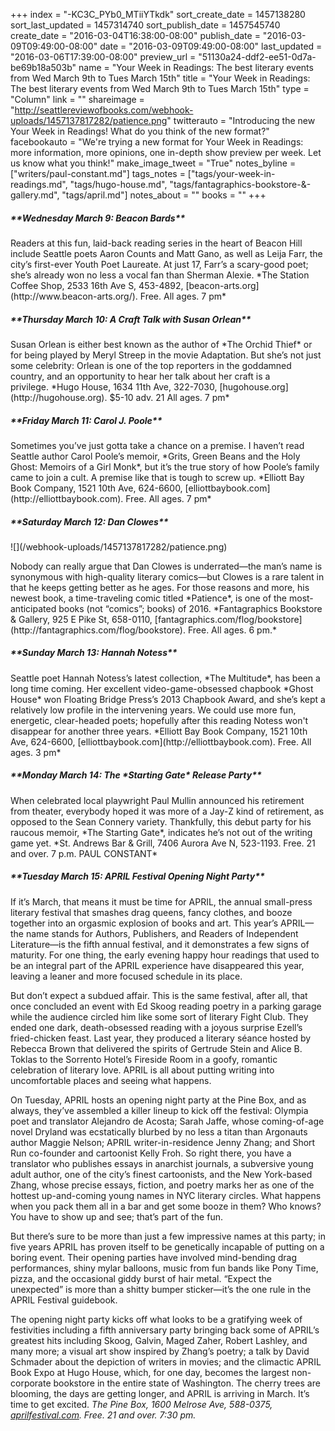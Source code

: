 +++
index = "-KC3C_PYb0_MTiiYTkdk"
sort_create_date = 1457138280
sort_last_updated = 1457314740
sort_publish_date = 1457545740
create_date = "2016-03-04T16:38:00-08:00"
publish_date = "2016-03-09T09:49:00-08:00"
date = "2016-03-09T09:49:00-08:00"
last_updated = "2016-03-06T17:39:00-08:00"
preview_url = "51130a24-ddf2-ee51-0d7a-be69b18a503b"
name = "Your Week in Readings: The best literary events from Wed March 9th to Tues March 15th"
title = "Your Week in Readings: The best literary events from Wed March 9th to Tues March 15th"
type = "Column"
link = ""
shareimage = "http://seattlereviewofbooks.com/webhook-uploads/1457137817282/patience.png"
twitterauto = "Introducing the new Your Week in Readings! What do you think of the new format?"
facebookauto = "We're trying a new format for Your Week in Readings: more information, more opinions, one in-depth show preview per week. Let us know what you think!"
make_image_tweet = "True"
notes_byline = ["writers/paul-constant.md"]
tags_notes = ["tags/your-week-in-readings.md", "tags/hugo-house.md", "tags/fantagraphics-bookstore-&amp;-gallery.md", "tags/april.md"]
notes_about = ""
books = ""
+++
<p class="noindent"><h5>**Wednesday March 9: Beacon Bards**</h5></p>
<p class="noindent">Readers at this fun, laid-back reading series in the heart of Beacon Hill include Seattle poets Aaron Counts and Matt Gano, as well as Leija Farr, the city’s first-ever Youth Poet Laureate. At just 17, Farr’s a scary-good poet; she’s already won no less a vocal fan than Sherman Alexie. *The Station Coffee Shop, 2533 16th Ave S, 453-4892, [beacon-arts.org](http://www.beacon-arts.org/). Free. All ages. 7 pm*</p>


<p class="noindent"><h5>**Thursday March 10: A Craft Talk with Susan Orlean**</h5></p>
<p class="noindent">Susan Orlean is either best known as the author of *The Orchid Thief* or for being played by Meryl Streep in the movie Adaptation. But she’s not just some celebrity: Orlean is one of the top reporters in the goddamned country, and an opportunity to hear her talk about her craft is a privilege. *Hugo House, 1634 11th Ave, 322-7030, [hugohouse.org](http://hugohouse.org). $5-10 adv. 21 All ages. 7 pm* </p>


<p class="noindent"><h5>**Friday March 11: Carol J. Poole**</h5></p>
<p class="noindent">Sometimes you’ve just gotta take a chance on a premise. I haven’t read Seattle author Carol Poole’s memoir, *Grits, Green Beans and the Holy Ghost: Memoirs of a Girl Monk*, but it’s the true story of how Poole’s family came to join a cult. A premise like that is tough to screw up. *Elliott Bay Book Company, 1521 10th Ave, 624-6600, [elliottbaybook.com](http://elliottbaybook.com). Free. All ages. 7 pm*</p>


<p class="noindent"><h5>**Saturday March 12: Dan Clowes**</h5></p>

<p class="image-left">![](/webhook-uploads/1457137817282/patience.png)</p>
<p class="noindent">Nobody can really argue that Dan Clowes is underrated—the man’s name is synonymous with high-quality literary comics—but Clowes is a rare talent in that he keeps getting better as he ages. For those reasons and more, his newest book, a time-traveling comic titled *Patience*, is one of the most-anticipated books (not “comics”; books) of 2016. *Fantagraphics Bookstore & Gallery, 925 E Pike St, 658-0110, [fantagraphics.com/flog/bookstore](http://fantagraphics.com/flog/bookstore). Free. All ages. 6 pm.*</p>


<p class="noindent"><h5>**Sunday March 13: Hannah Notess**</h5></p>

<p class="noindent">Seattle poet Hannah Notess’s latest collection, *The Multitude*, has been a long time coming. Her excellent video-game-obsessed chapbook *Ghost House* won Floating Bridge Press’s 2013 Chapbook Award, and she’s kept a relatively low profile in the intervening years. We could use more fun, energetic, clear-headed poets; hopefully after this reading Notess won't disappear for another three years. *Elliott Bay Book Company, 1521 10th Ave, 624-6600, [elliottbaybook.com](http://elliottbaybook.com). Free. All ages. 3 pm*</p>


<p class="noindent"><h5>**Monday March 14: The *Starting Gate* Release Party**</h5></p>
<p class="noindent">When celebrated local playwright Paul Mullin announced his retirement from theater, everybody hoped it was more of a Jay-Z kind of retirement, as opposed to the Sean Connery variety. Thankfully, this debut party for his raucous memoir, *The Starting Gate*, indicates he’s not out of the writing game yet. *St. Andrews Bar & Grill, 7406 Aurora Ave N, 523-1193. Free. 21 and over. 7 p.m. PAUL CONSTANT*</p>


<p class="noindent"><h5>**Tuesday March 15: APRIL Festival Opening Night Party**</h5></p>
<p class="noindent">If it’s March, that means it must be time for APRIL, the annual small-press literary festival that smashes drag queens, fancy clothes, and booze together into an orgasmic explosion of books and art. This year’s APRIL—the name stands for Authors, Publishers, and Readers of Independent Literature—is the fifth annual festival, and it demonstrates a few signs of maturity. For one thing, the early evening happy hour readings that used to be an integral part of the APRIL experience have disappeared this year, leaving a leaner and more focused schedule in its place.</p>

But don’t expect a subdued affair. This is the same festival, after all, that once concluded an event with Ed Skoog reading poetry in a parking garage while the audience circled him like some sort of literary Fight Club. They ended one dark, death-obsessed reading with a joyous surprise Ezell’s fried-chicken feast. Last year, they produced a literary séance hosted by Rebecca Brown that delivered the spirits of Gertrude Stein and Alice B. Toklas to the Sorrento Hotel’s Fireside Room in a goofy, romantic celebration of literary love. APRIL is all about putting writing into uncomfortable places and seeing what happens.

On Tuesday, APRIL hosts an opening night party at the Pine Box, and as always, they’ve assembled a killer lineup to kick off the festival: Olympia poet and translator Alejandro de Acosta; Sarah Jaffe, whose coming-of-age novel Dryland was ecstatically blurbed by no less a titan than Argonauts author Maggie Nelson; APRIL writer-in-residence Jenny Zhang; and Short Run co-founder and cartoonist Kelly Froh. So right there, you have a translator who publishes essays in anarchist journals, a subversive young adult author, one of the city’s finest cartoonists, and the New York-based Zhang, whose precise essays, fiction, and poetry marks her as one of the hottest up-and-coming young names in NYC  literary circles. What happens when you pack them all in a bar and get some booze in them? Who knows? You have to show up and see; that’s part of the fun.

But there’s sure to be more than just a few impressive names at this party; in five years APRIL has proven itself to be genetically incapable of putting on a boring event. Their opening parties have involved mind-bending drag performances, shiny mylar balloons, music from fun bands like Pony Time, pizza, and the occasional giddy burst of hair metal. “Expect the unexpected” is more than a shitty bumper sticker—it’s the one rule in the APRIL Festival guidebook.

 The opening night party kicks off what looks to be a gratifying week of festivities including a fifth anniversary party bringing back some of APRIL’s greatest hits including Skoog, Galvin, Maged Zaher, Robert Lashley, and many more; a visual art show inspired by Zhang’s poetry; a talk by David Schmader about the depiction of writers in movies; and the climactic APRIL Book Expo at Hugo House, which, for one day, becomes the largest non-corporate bookstore in the entire state of Washington. The cherry trees are blooming, the days are getting longer, and APRIL is arriving in March. It’s time to get excited. *The Pine Box, 1600 Melrose Ave, 588-0375, [aprilfestival.com](http://aprilfestival.com). Free. 21 and over. 7:30 pm.*

